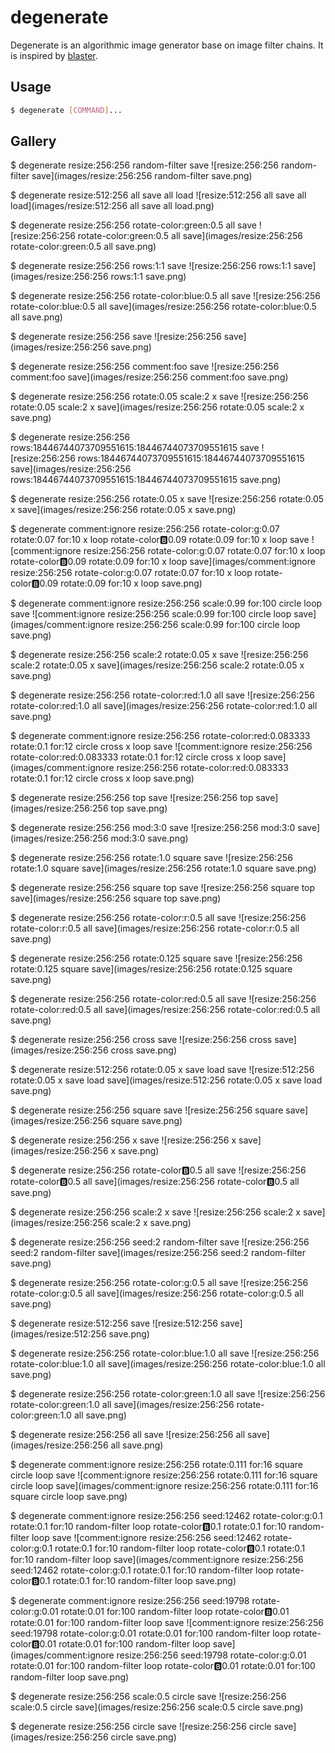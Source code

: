 # degenerate

Degenerate is an algorithmic image generator base on image filter chains. It is inspired by [blaster](https://github.com/casey/blaster).

## Usage

```bash
$ degenerate [COMMAND]...
```

## Gallery

$ degenerate resize:256:256 random-filter save
![resize:256:256 random-filter save](images/resize:256:256 random-filter save.png)

$ degenerate resize:512:256 all save all load
![resize:512:256 all save all load](images/resize:512:256 all save all load.png)

$ degenerate resize:256:256 rotate-color:green:0.5 all save
![resize:256:256 rotate-color:green:0.5 all save](images/resize:256:256 rotate-color:green:0.5 all save.png)

$ degenerate resize:256:256 rows:1:1 save
![resize:256:256 rows:1:1 save](images/resize:256:256 rows:1:1 save.png)

$ degenerate resize:256:256 rotate-color:blue:0.5 all save
![resize:256:256 rotate-color:blue:0.5 all save](images/resize:256:256 rotate-color:blue:0.5 all save.png)

$ degenerate resize:256:256 save
![resize:256:256 save](images/resize:256:256 save.png)

$ degenerate resize:256:256 comment:foo save
![resize:256:256 comment:foo save](images/resize:256:256 comment:foo save.png)

$ degenerate resize:256:256 rotate:0.05 scale:2 x save
![resize:256:256 rotate:0.05 scale:2 x save](images/resize:256:256 rotate:0.05 scale:2 x save.png)

$ degenerate resize:256:256 rows:18446744073709551615:18446744073709551615 save
![resize:256:256 rows:18446744073709551615:18446744073709551615 save](images/resize:256:256 rows:18446744073709551615:18446744073709551615 save.png)

$ degenerate resize:256:256 rotate:0.05 x save
![resize:256:256 rotate:0.05 x save](images/resize:256:256 rotate:0.05 x save.png)

$ degenerate comment:ignore resize:256:256 rotate-color:g:0.07 rotate:0.07 for:10 x loop rotate-color:b:0.09 rotate:0.09 for:10 x loop save
![comment:ignore resize:256:256 rotate-color:g:0.07 rotate:0.07 for:10 x loop rotate-color:b:0.09 rotate:0.09 for:10 x loop save](images/comment:ignore resize:256:256 rotate-color:g:0.07 rotate:0.07 for:10 x loop rotate-color:b:0.09 rotate:0.09 for:10 x loop save.png)

$ degenerate comment:ignore resize:256:256 scale:0.99 for:100 circle loop save
![comment:ignore resize:256:256 scale:0.99 for:100 circle loop save](images/comment:ignore resize:256:256 scale:0.99 for:100 circle loop save.png)

$ degenerate resize:256:256 scale:2 rotate:0.05 x save
![resize:256:256 scale:2 rotate:0.05 x save](images/resize:256:256 scale:2 rotate:0.05 x save.png)

$ degenerate resize:256:256 rotate-color:red:1.0 all save
![resize:256:256 rotate-color:red:1.0 all save](images/resize:256:256 rotate-color:red:1.0 all save.png)

$ degenerate comment:ignore resize:256:256 rotate-color:red:0.083333 rotate:0.1 for:12 circle cross x loop save
![comment:ignore resize:256:256 rotate-color:red:0.083333 rotate:0.1 for:12 circle cross x loop save](images/comment:ignore resize:256:256 rotate-color:red:0.083333 rotate:0.1 for:12 circle cross x loop save.png)

$ degenerate resize:256:256 top save
![resize:256:256 top save](images/resize:256:256 top save.png)

$ degenerate resize:256:256 mod:3:0 save
![resize:256:256 mod:3:0 save](images/resize:256:256 mod:3:0 save.png)

$ degenerate resize:256:256 rotate:1.0 square save
![resize:256:256 rotate:1.0 square save](images/resize:256:256 rotate:1.0 square save.png)

$ degenerate resize:256:256 square top save
![resize:256:256 square top save](images/resize:256:256 square top save.png)

$ degenerate resize:256:256 rotate-color:r:0.5 all save
![resize:256:256 rotate-color:r:0.5 all save](images/resize:256:256 rotate-color:r:0.5 all save.png)

$ degenerate resize:256:256 rotate:0.125 square save
![resize:256:256 rotate:0.125 square save](images/resize:256:256 rotate:0.125 square save.png)

$ degenerate resize:256:256 rotate-color:red:0.5 all save
![resize:256:256 rotate-color:red:0.5 all save](images/resize:256:256 rotate-color:red:0.5 all save.png)

$ degenerate resize:256:256 cross save
![resize:256:256 cross save](images/resize:256:256 cross save.png)

$ degenerate resize:512:256 rotate:0.05 x save load save
![resize:512:256 rotate:0.05 x save load save](images/resize:512:256 rotate:0.05 x save load save.png)

$ degenerate resize:256:256 square save
![resize:256:256 square save](images/resize:256:256 square save.png)

$ degenerate resize:256:256 x save
![resize:256:256 x save](images/resize:256:256 x save.png)

$ degenerate resize:256:256 rotate-color:b:0.5 all save
![resize:256:256 rotate-color:b:0.5 all save](images/resize:256:256 rotate-color:b:0.5 all save.png)

$ degenerate resize:256:256 scale:2 x save
![resize:256:256 scale:2 x save](images/resize:256:256 scale:2 x save.png)

$ degenerate resize:256:256 seed:2 random-filter save
![resize:256:256 seed:2 random-filter save](images/resize:256:256 seed:2 random-filter save.png)

$ degenerate resize:256:256 rotate-color:g:0.5 all save
![resize:256:256 rotate-color:g:0.5 all save](images/resize:256:256 rotate-color:g:0.5 all save.png)

$ degenerate resize:512:256 save
![resize:512:256 save](images/resize:512:256 save.png)

$ degenerate resize:256:256 rotate-color:blue:1.0 all save
![resize:256:256 rotate-color:blue:1.0 all save](images/resize:256:256 rotate-color:blue:1.0 all save.png)

$ degenerate resize:256:256 rotate-color:green:1.0 all save
![resize:256:256 rotate-color:green:1.0 all save](images/resize:256:256 rotate-color:green:1.0 all save.png)

$ degenerate resize:256:256 all save
![resize:256:256 all save](images/resize:256:256 all save.png)

$ degenerate comment:ignore resize:256:256 rotate:0.111 for:16 square circle loop save
![comment:ignore resize:256:256 rotate:0.111 for:16 square circle loop save](images/comment:ignore resize:256:256 rotate:0.111 for:16 square circle loop save.png)

$ degenerate comment:ignore resize:256:256 seed:12462 rotate-color:g:0.1 rotate:0.1 for:10 random-filter loop rotate-color:b:0.1 rotate:0.1 for:10 random-filter loop save
![comment:ignore resize:256:256 seed:12462 rotate-color:g:0.1 rotate:0.1 for:10 random-filter loop rotate-color:b:0.1 rotate:0.1 for:10 random-filter loop save](images/comment:ignore resize:256:256 seed:12462 rotate-color:g:0.1 rotate:0.1 for:10 random-filter loop rotate-color:b:0.1 rotate:0.1 for:10 random-filter loop save.png)

$ degenerate comment:ignore resize:256:256 seed:19798 rotate-color:g:0.01 rotate:0.01 for:100 random-filter loop rotate-color:b:0.01 rotate:0.01 for:100 random-filter loop save
![comment:ignore resize:256:256 seed:19798 rotate-color:g:0.01 rotate:0.01 for:100 random-filter loop rotate-color:b:0.01 rotate:0.01 for:100 random-filter loop save](images/comment:ignore resize:256:256 seed:19798 rotate-color:g:0.01 rotate:0.01 for:100 random-filter loop rotate-color:b:0.01 rotate:0.01 for:100 random-filter loop save.png)

$ degenerate resize:256:256 scale:0.5 circle save
![resize:256:256 scale:0.5 circle save](images/resize:256:256 scale:0.5 circle save.png)

$ degenerate resize:256:256 circle save
![resize:256:256 circle save](images/resize:256:256 circle save.png)
